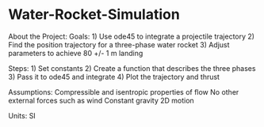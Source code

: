 # Water-Rocket-Simulation

About the Project:
Goals:
     1) Use ode45 to integrate a projectile trajectory
     2) Find the position trajectory for a three-phase water rocket
     3) Adjust parameters to achieve 80 +/- 1 m landing
    
Steps:
     1) Set constants
     2) Create a function that describes the three phases
     3) Pass it to ode45 and integrate
     4) Plot the trajectory and thrust
    
Assumptions:
     Compressible and isentropic properties of flow
     No other external forces such as wind
     Constant gravity
     2D motion
    
Units: SI
